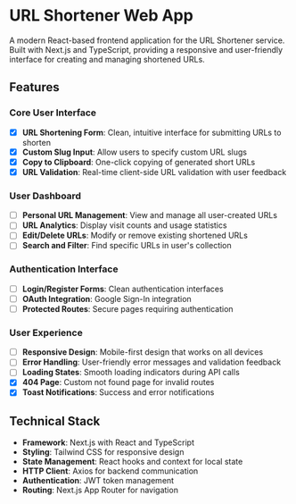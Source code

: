 # URL Shortener Web App

A modern React-based frontend application for the URL Shortener service. Built with Next.js and TypeScript, providing a responsive and user-friendly interface for creating and managing shortened URLs.

## Features

### Core User Interface
- [x] **URL Shortening Form**: Clean, intuitive interface for submitting URLs to shorten
- [x] **Custom Slug Input**: Allow users to specify custom URL slugs
- [x] **Copy to Clipboard**: One-click copying of generated short URLs
- [x] **URL Validation**: Real-time client-side URL validation with user feedback

### User Dashboard
- [ ] **Personal URL Management**: View and manage all user-created URLs
- [ ] **URL Analytics**: Display visit counts and usage statistics
- [ ] **Edit/Delete URLs**: Modify or remove existing shortened URLs
- [ ] **Search and Filter**: Find specific URLs in user's collection

### Authentication Interface
- [ ] **Login/Register Forms**: Clean authentication interfaces
- [ ] **OAuth Integration**: Google Sign-In integration
- [ ] **Protected Routes**: Secure pages requiring authentication

### User Experience
- [ ] **Responsive Design**: Mobile-first design that works on all devices
- [ ] **Error Handling**: User-friendly error messages and validation feedback
- [ ] **Loading States**: Smooth loading indicators during API calls
- [x] **404 Page**: Custom not found page for invalid routes
- [x] **Toast Notifications**: Success and error notifications

## Technical Stack

- **Framework**: Next.js with React and TypeScript
- **Styling**: Tailwind CSS for responsive design
- **State Management**: React hooks and context for local state
- **HTTP Client**: Axios for backend communication
- **Authentication**: JWT token management
- **Routing**: Next.js App Router for navigation
